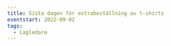 ```yaml
---
title: Sista dagen för extrabeställning av t-shirts
eventstart: 2022-09-02
tags:
  - Lagledare
---
```

